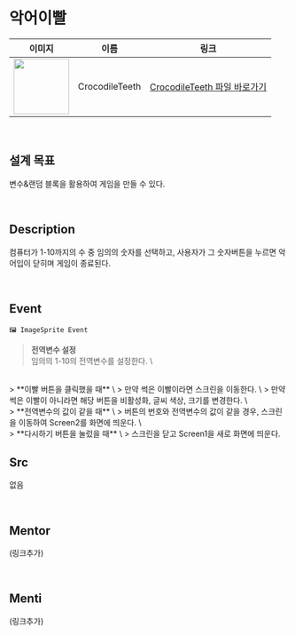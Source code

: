 # 악어이빨

|                                                            이미지                                                             |    이름    |             링크              |
| :---------------------------------------------------------------------------------------------------------------------------: | :--------: | :---------------------------: |
| <img src="https://user-images.githubusercontent.com/108293826/222973631-7ef6339c-5b8c-44fe-8c6e-f121ce9b9b4f.png" width="100"> | CrocodileTeeth | [CrocodileTeeth 파일 바로가기](#) |

<br>

## 설계 목표

변수&랜덤 블록을 활용하여 게임을 만들 수 있다. 

<br>

## Description

컴퓨터가 1-10까지의 수 중 임의의 숫자를 선택하고, 사용자가 그 숫자버튼을 누르면 악어입이 닫히며 게임이 종료된다.

<br>

## Event

```
🖼 ImageSprite Event
```

> **전역변수 설정** \
> 임의의 1-10의 전역변수를 설정한다. \
<br>
> **이빨 버튼을 클릭했을 때** \
> 만약 썩은 이빨이라면 스크린을 이동한다. \
> 만약 썩은 이빨이 아니라면 해당 버튼을 비활성화, 글씨 색상, 크기를 변경한다. \
<br>
> **전역변수의 값이 같을 때** \
> 버튼의 번호와 전역변수의 값이 같을 경우, 스크린을 이동하여 Screen2를 화면에 띄운다. \
<br>
> **다시하기 버튼을 눌렀을 때** \
> 스크린을 닫고 Screen1을 새로 화면에 띄운다.
<br>

## Src

없음


<br>

## Mentor

(링크추가)

<br>

## Menti

(링크추가)
